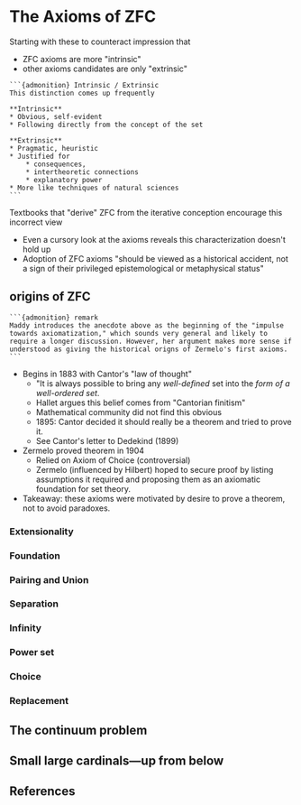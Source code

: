 # The Axioms of ZFC
Starting with these to counteract impression that 
* ZFC axioms are more "intrinsic" 
* other axioms candidates are only "extrinsic" 

````{margin}
```{admonition} Intrinsic / Extrinsic
This distinction comes up frequently

**Intrinsic**
* Obvious, self-evident
* Following directly from the concept of the set

**Extrinsic**
* Pragmatic, heuristic
* Justified for 
    * consequences,
    * intertheoretic connections
    * explanatory power
* More like techniques of natural sciences
```
````

Textbooks that "derive" ZFC from the iterative conception encourage this incorrect view
* Even a cursory look at the axioms reveals this characterization doesn't hold up
* Adoption of ZFC axioms "should be viewed as a historical accident, not a sign of their privileged epistemological or metaphysical status"

## origins of ZFC
````{margin}
```{admonition} remark
Maddy introduces the anecdote above as the beginning of the "impulse towards axiomatization," which sounds very general and likely to require a longer discussion. However, her argument makes more sense if understood as giving the historical origns of Zermelo's first axioms.
```
````
* Begins in 1883 with Cantor's "law of thought"
    * "It is always possible to bring any _well-defined_ set into the _form of a well-ordered set_.
    * Hallet argues this belief comes from "Cantorian finitism"
    * Mathematical community did not find this obvious
    * 1895: Cantor decided it should really be a theorem and tried to prove it.
    * See Cantor's letter to Dedekind (1899)
* Zermelo proved theorem in 1904
    * Relied on Axiom of Choice (controversial)
    * Zermelo (influenced by Hilbert) hoped to secure proof by listing assumptions it required and proposing them as an axiomatic foundation for set theory.
* Takeaway: these axioms were motivated by desire to prove a theorem, not to avoid paradoxes.


### Extensionality

### Foundation 

### Pairing and Union 

### Separation 

### Infinity 

### Power set

### Choice 

### Replacement

## The continuum problem

## Small large cardinals—up from below

## References
